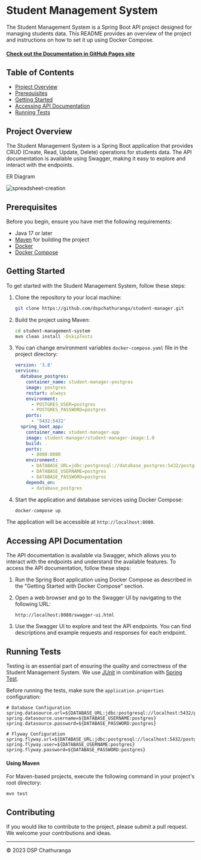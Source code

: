 # Student Management System

The Student Management System is a Spring Boot API project designed for managing students data. This README provides an overview of the project and instructions on how to set it up using Docker Compose.

#### [Check out the Documentation in GitHub Pages site](https://dspchathuranga.github.io/student-manager/)

## Table of Contents
- [Project Overview](#project-overview)
- [Prerequisites](#prerequisites)
- [Getting Started](#getting-started)
- [Accessing API Documentation](#accessing-api-documentation)
- [Running Tests](#running-tests)

## Project Overview

The Student Management System is a Spring Boot application that provides CRUD (Create, Read, Update, Delete) operations for students data. The API documentation is available using Swagger, making it easy to explore and interact with the endpoints.

ER Diagram

![spreadsheet-creation](https://user-images.githubusercontent.com/5466387/275286192-37c4dc82-81a5-47f8-a69d-b657a8e426cd.png)

## Prerequisites

Before you begin, ensure you have met the following requirements:

- Java 17 or later
- [Maven](https://maven.apache.org/install.html) for building the project
- [Docker](https://docs.docker.com/get-docker/)
- [Docker Compose](https://docs.docker.com/compose/install/)

## Getting Started

To get started with the Student Management System, follow these steps:

1. Clone the repository to your local machine:

    ```sh
    git clone https://github.com/dspchathuranga/student-manager.git
    ```

2. Build the project using Maven:

    ```sh
    cd student-management-system
    mvn clean install -DskipTests
    ```

3. You can change environment variables `docker-compose.yaml` file in the project directory:

    ```yaml
    version: '3.8'
    services:
      database_postgres:
        container_name: student-manager-postgres
        image: postgres
        restart: always
        environment:
          - POSTGRES_USER=postgres
          - POSTGRES_PASSWORD=postgres
        ports:
          - '5432:5432'
      spring_boot_app:
        container_name: student-manager-app
        image: student-manager/student-manager-image:1.0
        build: .
        ports:
          - 8080:8080
        environment:
          - DATABASE_URL=jdbc:postgresql://database_postgres:5432/postgres
          - DATABASE_USERNAME=postgres
          - DATABASE_PASSWORD=postgres
        depends_on:
          - database_postgres
    ```

4. Start the application and database services using Docker Compose:

    ```sh
    docker-compose up
    ```

The application will be accessible at `http://localhost:8080`.

## Accessing API Documentation

The API documentation is available via Swagger, which allows you to interact with the endpoints and understand the available features. To access the API documentation, follow these steps:

1. Run the Spring Boot application using Docker Compose as described in the "Getting Started with Docker Compose" section.

2. Open a web browser and go to the Swagger UI by navigating to the following URL:

    ```
    http://localhost:8080/swagger-ui.html
    ```

3. Use the Swagger UI to explore and test the API endpoints. You can find descriptions and example requests and responses for each endpoint.

## Running Tests

Testing is an essential part of ensuring the quality and correctness of the Student Management System. We use [JUnit](https://junit.org/junit5/) in combination with [Spring Test](https://spring.io/guides/gs/testing/).

Before running the tests, make sure the `application.properties` configuration:

```properties
# Database Configuration
spring.datasource.url=${DATABASE_URL:jdbc:postgresql://localhost:5432/postgres}
spring.datasource.username=${DATABASE_USERNAME:postgres}
spring.datasource.password=${DATABASE_PASSWORD:postgres}

# Flyway Configuration
spring.flyway.url=${DATABASE_URL:jdbc:postgresql://localhost:5432/postgres}
spring.flyway.user=${DATABASE_USERNAME:postgres}
spring.flyway.password=${DATABASE_PASSWORD:postgres}
```

#### Using Maven

For Maven-based projects, execute the following command in your project's root directory:

```shell
mvn test
```

## Contributing

If you would like to contribute to the project, please submit a pull request. We welcome your contributions and ideas.

---

© 2023 DSP Chathuranga
